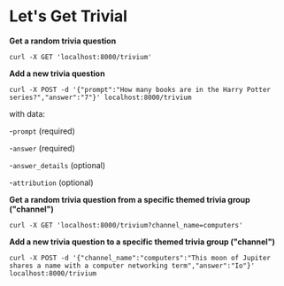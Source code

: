 # Let's Get Trivial

**Get a random trivia question**

```curl -X GET 'localhost:8000/trivium'```

**Add a new trivia question**

```curl -X POST -d '{"prompt":"How many books are in the Harry Potter series?","answer":"7"}' localhost:8000/trivium```

with data:

-`prompt` (required)

-`answer` (required)

-`answer_details` (optional)

-`attribution` (optional)

**Get a random trivia question from a specific themed trivia group ("channel")**

```curl -X GET 'localhost:8000/trivium?channel_name=computers'```

**Add a new trivia question to a specific themed trivia group ("channel")**

```curl -X POST -d '{"channel_name":"computers":"This moon of Jupiter shares a name with a computer networking term","answer":"Io"}' localhost:8000/trivium```
